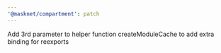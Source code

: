 ```yaml
---
'@masknet/compartment': patch
---
```


Add 3rd parameter to helper function createModuleCache to add extra binding for reexports
